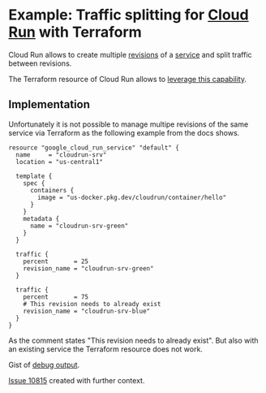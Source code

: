 # Example: Traffic splitting for [Cloud Run](cloud.run) with Terraform

Cloud Run allows to create multiple [revisions](https://cloud.google.com/run/docs/resource-model#revisions) of a [service](https://cloud.google.com/run/docs/resource-model#services) and split traffic between revisions.

The Terraform resource of Cloud Run allows to [leverage this capability](https://registry.terraform.io/providers/hashicorp/google/latest/docs/resources/cloud_run_service#example-usage---cloud-run-service-traffic-split).

## Implementation

Unfortunately it is not possible to manage multipe revisions of the same service via Terraform as the following example from the docs shows.

```
resource "google_cloud_run_service" "default" {
  name     = "cloudrun-srv"
  location = "us-central1"

  template {
    spec {
      containers {
        image = "us-docker.pkg.dev/cloudrun/container/hello"
      }
    }
    metadata {
      name = "cloudrun-srv-green"
    }
  }

  traffic {
    percent       = 25
    revision_name = "cloudrun-srv-green"
  }

  traffic {
    percent       = 75
    # This revision needs to already exist
    revision_name = "cloudrun-srv-blue"
  }
}
```

As the comment states "This revision needs to already exist". But also with an existing service the Terraform resource does not work.

Gist of [debug output](https://gist.github.com/jeremysolarz/27d8ff7b75965f363ef6fce6c8ceba2c).

[Issue 10815](https://github.com/hashicorp/terraform-provider-google/issues/10815) created with further context.